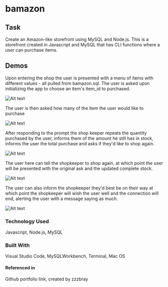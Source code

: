 # bamazon


## Task
Create an Amazon-like storefront using MySQL and Node.js. This is a storefront created in Javascript and MySQL that has CLI functions where a user can purchase items. 

## Demos
Upon entering the shop the user is presented with a menu of items with different values - all pulled from bamazon.sql. The user is asked upon initializing the app to choose an item's item_id to purchased.

![Alt text](assets/storestart.jpg?raw=true "Store Opening")

The user is then asked how many of the item the user would like to purchase

![Alt text](assets/quantity.jpg?raw=true "Quantity")

After responding to the prompt the shop keeper repeats the quantity purchased by the user, informs them of the amount he still has in stock, informs the user the total purchase and asks if they'd like to shop again.

![Alt text](assets/purchaseconf.jpg?raw=true "Purchase Confirm")

The user here can tell the shopkeeper to shop again, at which point the user will be presented with the original ask and the updated complete stock.

![Alt text](assets/shopagain.jpg?raw=true "Would you like to shop again?")

The user can also inform the shopkeeper they'd best be on their way at which point the shopkeeper will wish the user well and the connection will end, alerting the user with a message saying as much.

![Alt text](assets/conend.jpg?raw=true "Connection End")


### Technology Used
Javascript, Node.js, MySQL

### Built With
Visual Studio Code, MySQLWorkbench, Terminal, Mac OS

#### Referenced in
Github portfolio link, created by zzzbray
